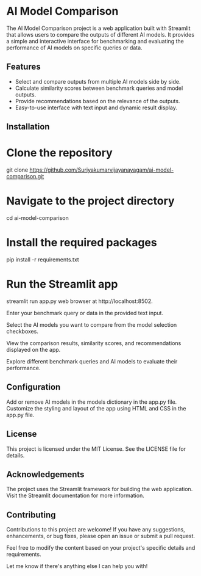 
# AI Model Comparison

The AI Model Comparison project is a web application built with Streamlit that allows users to compare the outputs of different AI models. It provides a simple and interactive interface for benchmarking and evaluating the performance of AI models on specific queries or data.

## Features

- Select and compare outputs from multiple AI models side by side.
- Calculate similarity scores between benchmark queries and model outputs.
- Provide recommendations based on the relevance of the outputs.
- Easy-to-use interface with text input and dynamic result display.

## Installation



# Clone the repository
git clone https://github.com/Suriyakumarvijayanayagam/ai-model-comparison.git

# Navigate to the project directory
cd ai-model-comparison

# Install the required packages
pip install -r requirements.txt

# Run the Streamlit app
streamlit run app.py
web browser at http://localhost:8502.

Enter your benchmark query or data in the provided text input.

Select the AI models you want to compare from the model selection checkboxes.

View the comparison results, similarity scores, and recommendations displayed on the app.

Explore different benchmark queries and AI models to evaluate their performance.

## Configuration

Add or remove AI models in the models dictionary in the app.py file.
Customize the styling and layout of the app using HTML and CSS in the app.py file.

## License
This project is licensed under the MIT License. See the LICENSE file for details.

## Acknowledgements

The project uses the Streamlit framework for building the web application. Visit the Streamlit documentation for more information.

## Contributing

Contributions to this project are welcome! If you have any suggestions, enhancements, or bug fixes, please open an issue or submit a pull request.

Feel free to modify the content based on your project's specific details and requirements.

Let me know if there's anything else I can help you with!
